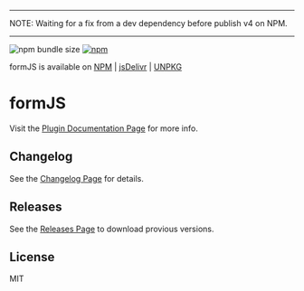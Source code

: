 ------------------

NOTE:
Waiting for a fix from a dev dependency before publish v4 on NPM.

------------------

![npm bundle size](https://img.shields.io/bundlephobia/min/formjs-plugin) [![npm](https://img.shields.io/npm/dm/formjs-plugin)](https://www.npmjs.com/package/formjs-plugin)



<p>
formJS is available on 
<a href="https://www.npmjs.com/package/formjs-plugin" target="_blank">NPM</a> | 
<a href="https://www.jsdelivr.com/package/gh/simplysayhi/formJS" target="_blank">jsDelivr</a> | 
<a href="https://unpkg.com/formjs-plugin/dist/formjs.min.js" target="_blank">UNPKG</a>
</p>



# formJS

Visit the [Plugin Documentation Page](https://www.valeriodipunzio.com/plugins/formJS/) for more info.



## Changelog

See the [Changelog Page](https://www.valeriodipunzio.com/plugins/formJS/#changelog) for details.



## Releases

See the [Releases Page](https://github.com/SimplySayHi/formJS/releases) to download provious versions.



## License

MIT

